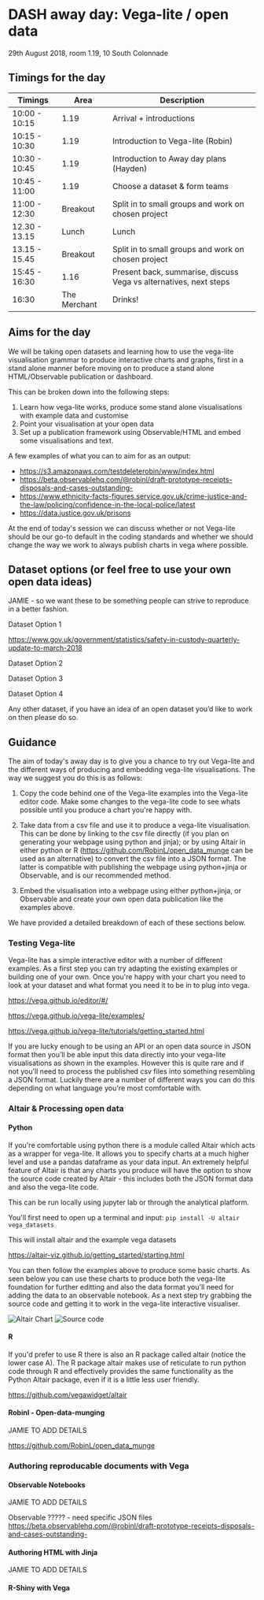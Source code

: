 # DASH away day: Vega-lite / open data
29th August 2018, room 1.19, 10 South Colonnade

## Timings for the day
|  Timings | Area        | Description  |
| ------------- |-------------| -----|
| 10:00 - 10:15  | 1.19 | Arrival + introductions |
| 10:15 - 10:30 | 1.19 | Introduction to Vega-lite (Robin) |
| 10:30 - 10:45 | 1.19 | Introduction to Away day plans (Hayden) |
| 10:45 - 11:00  | 1.19 | Choose a dataset & form teams |
| 11:00 - 12:30 | Breakout | Split in to small groups and work on chosen project |
| 12.30 - 13.15 | Lunch | Lunch |
| 13.15 - 15.45  | Breakout | Split in to small groups and work on chosen project |
| 15:45 - 16:30 | 1.16 | Present back, summarise, discuss Vega vs alternatives, next steps |
| 16:30 | The Merchant | Drinks! |

## Aims for the day

We will be taking open datasets and learning how to use the vega-lite visualisation grammar to produce interactive charts and graphs, first in a stand alone manner before moving on to produce a stand alone HTML/Observable publication or dashboard.

This can be broken down into the following steps:
 
1. Learn how vega-lite works, produce some stand alone visualisations with example data and customise
2. Point your visualisation at your open data
3. Set up a publication framework using Observable/HTML and embed some visualisations and text.


A few examples of what you can to aim for as an output:

* https://s3.amazonaws.com/testdeleterobin/www/index.html
* https://beta.observablehq.com/@robinl/draft-prototype-receipts-disposals-and-cases-outstanding-
* https://www.ethnicity-facts-figures.service.gov.uk/crime-justice-and-the-law/policing/confidence-in-the-local-police/latest
* https://data.justice.gov.uk/prisons

At the end of today's session we can discuss whether or not Vega-lite should be our go-to default in the coding standards and whether we should change the way we work to always publish charts in vega where possible.

## Dataset options (or feel free to use your own open data ideas)

JAMIE - so we want these to be something people can strive to reproduce in a better fashion.

Dataset Option 1

https://www.gov.uk/government/statistics/safety-in-custody-quarterly-update-to-march-2018 

Dataset Option 2



Dataset Option 3


Dataset Option 4

Any other dataset, if you have an idea of an open dataset you’d like to work on then please do so. 

## Guidance

The aim of today's away day is to give you a chance to try out Vega-lite and the different ways of producing and embedding vega-lite visualisations. The way we suggest you do this is as follows:

1. Copy the code behind one of the Vega-lite examples into the Vega-lite editor code. Make some changes to the vega-lite code to see whats possible until you produce a chart you're happy with.

2. Take data from a csv file and use it to produce a vega-lite visualisation. This can be done by linking to the csv file directly (if you plan on generating your webpage using python and jinja); or by using Altair in either python or R (https://github.com/RobinL/open_data_munge can be used as an alternative) to convert the csv file into a JSON format. The latter is compatible with publishing the webpage using python+jinja or Observable, and is our recommended method.

3. Embed the visualisation into a webpage using either python+jinja, or Observable and create your own open data publication like the examples above.

We have provided a detailed breakdown of each of these sections below.


### Testing Vega-lite
Vega-lite has a simple interactive editor with a number of different examples. As a first step you can try adapting the existing examples or building one of your own. Once you're happy with your chart you need to look at your dataset and what format you need it to be in to plug into vega.

https://vega.github.io/editor/#/

https://vega.github.io/vega-lite/examples/

https://vega.github.io/vega-lite/tutorials/getting_started.html 

If you are lucky enough to be using an API or an open data source in JSON format then you’ll be able input this data directly into your vega-lite visualisations as shown in the examples. However this is quite rare and if not you'll need to process the published csv files into something resembling a JSON format. Luckily there are a number of different ways you can do this depending on what language you're most comfortable with.

### Altair & Processing open data

#### Python

If you're comfortable using python there is a module called Altair which acts as a wrapper for vega-lite. It allows you to specify charts at a much higher level and use a pandas dataframe as your data input. An extremely helpful feature of Altair is that any charts you produce will have the option to show the source code created by Altair - this includes both the JSON format data and also the vega-lite code.

This can be run locally using jupyter lab or through the analytical platform.

You'll first need to open up a terminal and input: `pip install -U altair vega_datasets`

This will install altair and the example vega datasets

https://altair-viz.github.io/getting_started/starting.html

You can then follow the examples above to produce some basic charts. As seen below you can use these charts to produce both the vega-lite foundation for further editting and also the data format you'll need for adding the data to an observable notebook. As a next step try grabbing the source code and getting it to work in the vega-lite interactive visualiser.

![Altair Chart](example_altair.png)
![Source code](example_source.png)


#### R

If you'd prefer to use R there is also an R package called altair (notice the lower case A). The R package altair makes use of reticulate to run python code through R and effectively provides the same functionality as the Python Altair package, even if it is a little less user friendly.

https://github.com/vegawidget/altair


#### Robinl - Open-data-munging

JAMIE TO ADD DETAILS

https://github.com/RobinL/open_data_munge 


### Authoring reproducable documents with Vega

#### Observable Notebooks

JAMIE TO ADD DETAILS

Observable ????? - need specific JSON files https://beta.observablehq.com/@robinl/draft-prototype-receipts-disposals-and-cases-outstanding- 


#### Authoring HTML with Jinja

JAMIE TO ADD DETAILS

#### R-Shiny with Vega



